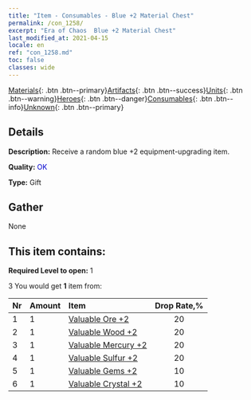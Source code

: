 ```yaml
---
title: "Item - Consumables - Blue +2 Material Chest"
permalink: /con_1258/
excerpt: "Era of Chaos  Blue +2 Material Chest"
last_modified_at: 2021-04-15
locale: en
ref: "con_1258.md"
toc: false
classes: wide
---
```

 [Materials](/Items/){: .btn .btn--primary}[Artifacts](/Items/Artifacts/){: .btn .btn--success}[Units](/Items/Units/){: .btn .btn--warning}[Heroes](/Items/Heroes/){: .btn .btn--danger}[Consumables](/Items/Consumables/){: .btn .btn--info}[Unknown](/Items/Unknown/){: .btn .btn--primary}

## Details
 **Description:** Receive a random blue +2 equipment-upgrading item.

 **Quality:** <span style="color: #0000CD">OK</span>

 **Type:** Gift

## Gather

  None

## This item contains:

 **Required Level to open:** 1

 3 You would get **1** item  from:

  | Nr | Amount |     Item    | Drop Rate,% |
  |:---|:-------|:------------|:---------:|
  | 1 | 1 | [Valuable Ore +2](/Items/mat_26/) | 20 | 
  | 2 | 1 | [Valuable Wood +2](/Items/mat_27/) | 20 | 
  | 3 | 1 | [Valuable Mercury +2](/Items/mat_28/) | 20 | 
  | 4 | 1 | [Valuable Sulfur +2](/Items/mat_29/) | 20 | 
  | 5 | 1 | [Valuable Gems +2](/Items/mat_30/) | 10 | 
  | 6 | 1 | [Valuable Crystal +2](/Items/mat_31/) | 10 | 
